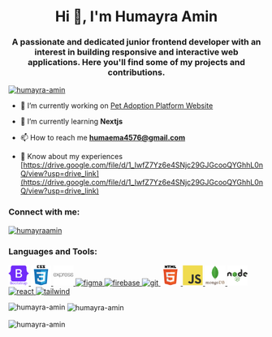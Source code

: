 <h1 align="center">Hi 👋, I'm Humayra Amin</h1>
<h3 align="center">A passionate and dedicated junior frontend developer with an interest in building responsive and interactive web applications. Here you'll find some of my projects and contributions.</h3>

<p align="left"> <a href="https://github.com/ryo-ma/github-profile-trophy"><img src="https://github-profile-trophy.vercel.app/?username=humayra-amin" alt="humayra-amin" /></a> </p>

- 🔭 I’m currently working on [Pet Adoption Platform Website](https://pet-adoption-a621f.web.app/)

- 🌱 I’m currently learning **Nextjs**

- 📫 How to reach me **humaema4576@gmail.com**

- 📄 Know about my experiences [https://drive.google.com/file/d/1_IwfZ7Yz6e4SNjc29GJGcooQYGhhL0nQ/view?usp=drive_link](https://drive.google.com/file/d/1_IwfZ7Yz6e4SNjc29GJGcooQYGhhL0nQ/view?usp=drive_link)

<h3 align="left">Connect with me:</h3>
<p align="left">
<a href="https://linkedin.com/in/humayraamin" target="blank"><img align="center" src="https://raw.githubusercontent.com/rahuldkjain/github-profile-readme-generator/master/src/images/icons/Social/linked-in-alt.svg" alt="humayraamin" height="30" width="40" /></a>
</p>

<h3 align="left">Languages and Tools:</h3>
<p align="left"> 
  <a href="https://getbootstrap.com" target="_blank" rel="noreferrer"> <img src="https://raw.githubusercontent.com/devicons/devicon/master/icons/bootstrap/bootstrap-plain-wordmark.svg" alt="bootstrap" width="40" height="40"/> </a> 
  <a href="https://www.w3schools.com/css/" target="_blank" rel="noreferrer"> <img src="https://raw.githubusercontent.com/devicons/devicon/master/icons/css3/css3-original-wordmark.svg" alt="css3" width="40" height="40"/> </a> 
  <a href="https://expressjs.com" target="_blank" rel="noreferrer"> <img src="https://raw.githubusercontent.com/devicons/devicon/master/icons/express/express-original-wordmark.svg" alt="express" width="40" height="40"/> </a> 
  <a href="https://www.figma.com/" target="_blank" rel="noreferrer"> <img src="https://www.vectorlogo.zone/logos/figma/figma-icon.svg" alt="figma" width="40" height="40"/> </a> 
  <a href="https://firebase.google.com/" target="_blank" rel="noreferrer"> <img src="https://www.vectorlogo.zone/logos/firebase/firebase-icon.svg" alt="firebase" width="40" height="40"/> </a> 
  <a href="https://git-scm.com/" target="_blank" rel="noreferrer"> <img src="https://www.vectorlogo.zone/logos/git-scm/git-scm-icon.svg" alt="git" width="40" height="40"/> </a> 
  <a href="https://www.w3.org/html/" target="_blank" rel="noreferrer"> <img src="https://raw.githubusercontent.com/devicons/devicon/master/icons/html5/html5-original-wordmark.svg" alt="html5" width="40" height="40"/> </a> 
  <a href="https://developer.mozilla.org/en-US/docs/Web/JavaScript" target="_blank" rel="noreferrer"> <img src="https://raw.githubusercontent.com/devicons/devicon/master/icons/javascript/javascript-original.svg" alt="javascript" width="40" height="40"/> </a> 
  <a href="https://www.mongodb.com/" target="_blank" rel="noreferrer"> <img src="https://raw.githubusercontent.com/devicons/devicon/master/icons/mongodb/mongodb-original-wordmark.svg" alt="mongodb" width="40" height="40"/> </a> 
  <a href="https://nodejs.org" target="_blank" rel="noreferrer"> <img src="https://raw.githubusercontent.com/devicons/devicon/master/icons/nodejs/nodejs-original-wordmark.svg" alt="nodejs" width="40" height="40"/> </a> 
  <a href="https://reactjs.org/" target="_blank" rel="noreferrer"> <img src="https://i.makeagif.com/media/11-21-2022/imisbt.gif" alt="react" width="40" height="40"/> </a> 
  <a href="https://tailwindcss.com/" target="_blank" rel="noreferrer"> <img src="https://www.vectorlogo.zone/logos/tailwindcss/tailwindcss-icon.svg" alt="tailwind" width="40" height="40"/> </a> </p>

<p><img align="left" src="https://github-readme-stats.vercel.app/api/top-langs?username=humayra-amin&show_icons=true&locale=en&layout=compact" alt="humayra-amin" /></p>

<p>&nbsp;<img align="center" src="https://github-readme-stats.vercel.app/api?username=humayra-amin&show_icons=true&locale=en" alt="humayra-amin" /></p>

<p><img align="center" src="https://github-readme-streak-stats.herokuapp.com/?user=humayra-amin&" alt="humayra-amin" /></p>
